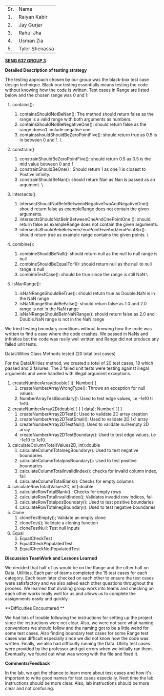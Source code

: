 <!-- Output copied to clipboard! -->

<!-----

Yay, no errors, warnings, or alerts!

Conversion time: 0.529 seconds.


Using this Markdown file:

1. Paste this output into your source file.
2. See the notes and action items below regarding this conversion run.
3. Check the rendered output (headings, lists, code blocks, tables) for proper
   formatting and use a linkchecker before you publish this page.

Conversion notes:

* Docs to Markdown version 1.0β33
* Mon July 17 2023 18:52:09 GMT-0800 (PST)
* Tables are currently converted to HTML tables.
----->



<table>
  <tr>
   <td>
    Sr.
   </td>
   <td>
    Name
   </td>
  </tr>
  <tr>
   <td>
    1.
   </td>
   <td>
    Raiyan Kabir
   </td>
  </tr>
  <tr>
   <td>
    2.
   </td>
   <td>
    Jay Gurjar
   </td>
  </tr>
  <tr>
   <td>
    3.
   </td>
   <td>
    Rahul Jha
   </td>
     <tr>
        <td>
           4.
        </td>
      <td>
         Usman Zia
      </td
      </tr>
      <tr>
         <td>
            5.
         </td>
         <td>
            Tyler Shenassa
         </td>
      </tr>
  </tr>
</table>



**<span style="text-decoration:underline;">SENG 637 GROUP 3</span>**


**Detailed Description of testing strategy**

The testing approach chosen by our group was the black-box test case design technique. Black box testing essentially means testing the code without knowing how the code is written. Test cases in Range are listed below and the chosen range was 0 and 1: 



1. contains():
    1. containsShouldNotBeNan(): The method should return false as the range is a valid range with both arguments as numbers.
    2. containsShouldNotBeNegativeOne(): should return false as the range doesn’t include negative one. 
    3. containsshouldShouldBeZeroPointFive(): should return true as 0.5 is in between 0 and 1. \

2. constrain():
    1. constrainShouldBeZeroPointFive(): should return 0.5 as 0.5 is the mid value between 0 and 1
    2. constrainShouldBeOne() : Should return 1 as one 1 is closest to Postive infinity.
    3. constrainShouldBeNan(): should return Nan as Nan is passed as an argument. \

3. intersects():
    1. intersectShouldNotBeInBetweenNegativeTwoAndNegativeOne(): should return false as exampleRange does not contain the given arguments.
    2.  intersectsShouldNotBeInBetweenOneAndOnePointOne (): should return false as exampleRange does not contain the given arguments.
    3. intersectsShouldBeInBetweenZeroPointFiveAndZeroPointSix(): should return true as example range contains the given points. \

4. combine():
    1. combineShouldBeNull(): should return null as the null to null range is null
    2. combineShouldBeEqualTor1(): should return null as the null to null range is null
    3. combineTestCase(): should be true since the range is still NaN \

5. isNanRange():
    1. isNaNRangeShouldBeTrue(): should return true as Double.NaN is in the NaN range
    2. isNaNRangeShouldBeFalse(): should return false as 1.0 and 2.0 range is not in the NaN range
    3. isNaNRangeShouldBeInNaNRange(): should return false as 2.0 and Double.NaN range is not in the NaN range

We tried testing boundary conditions without knowing how the code was written to find a case where the code crashes. We passed in NaNs and infinities but the code was really well written and Range did not produce any failed unit tests. 

DataUtilities Class Methods tested (20 total test cases)

For the DataUtilities method, we created a total of 20 test cases, 18 which passed and 2 failures. The 2 failed unit tests were testing against illegal arguments and were handled with illegal argument exceptions.



1. createNumberArray(double[ ]): Number[ ]
    1. createNumberArrayWrongType(): Throws an exception for null values
    2. NumberArrayTestBoundary(): Used to test edge values, i.e -1e10 ti 1e10.
2. createNumberArray2D(double[ ] [ ] data): Number[ ][ ]
    1. createNumberArray2DTest(): Used to validate 2D array creation
    2. createNumberArray2DTestSmall(): Used to validate 2D 1x1 array 
    3. createNumberArray2DTestNull(): Used to validate null/empty 2D array
    4. createNumberArray2DTestBoundary(): Used to test edge values, i.e -1e10 to 1e10.
3. calculateColumnTotal(Values2D, int):double
    1. calculateColumnTotalnegBoundary(): Used to test negative boundaries
    2. calculateColumnTotalposBoundary(): Used to test positive boundaries
    3. calculateColumnTotalInvalidIndex(): checks for invalid column index, fail
    4. calculateColumnTotalBlank(): Checks for empty columns
4. calculateRowTotal(Values2D, int):double
    1. calculateRowTotalBlank() : Checks for empty rows
    2. calculateRowTotalInvalidIndex(): Validates invadid row indices, fail
    2. calculateRowTotalposBoundary(): Used to test positive boundaries	
    3. calculateRowTotalnegBoundary(): Used to test negative boundaries
5. Clone
    1. cloneTestEmpty(); Validate an empty clone
    2. cloneTest(); Validate a cloning function
    3. cloneTestNull: Test null inputs
6. Equal
    1. EqualCheckTest
    2. EqualCheckPopulatedTest
    3. EqualCheckNotPopulatedTest

**Discussion TeamWork and Lessons Learned**

We decided that half of us would be on the Range and the other half on Data. Utilities. Each pair of teams completed the 15 test cases for each category. Each team later checked on each other to ensure the test cases were satisfactory and we also asked each other questions throughout the process. We learned that dividing group work into teams and checking on each other works really well for us and allows us to complete the assignments easily and quickly. 

**Difficulties Encountered **

We had lots of trouble following the instructions for setting up the project since the instructions were not clear. Also, we were not sure what naming conventions we should follow and the naming got to be a little weird for some test cases. Also finding boundary test cases for some Range test cases was difficult especially since we did not know how the code was written. Finally, we also had difficulty running the Data. Utility test cases were provided by the professor and got errors when we initially ran them. Eventually, we found out what was wrong with the file and fixed it.

**Comments/Feedback**

In the lab, we got the chance to learn more about test cases and how it's important to write good names for test cases especially. Next time the lab instructions should be more clear. Also, lab instructions should be more clear and not confusing. 

